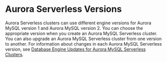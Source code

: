 # Aurora Serverless Versions<a name="aurora-serverless.relnotes"></a>

 Aurora Serverless clusters can use different engine versions for Aurora MySQL version 1 and Aurora MySQL version 2\. You can choose the appropriate version when you create an Aurora MySQL Serverless cluster\. You can also upgrade an Aurora MySQL Serverless cluster from one version to another\. For information about changes in each Aurora MySQL Serverless version, see [Database Engine Updates for Aurora MySQL Serverless Clusters](AuroraMySQL.Updates.ServerlessUpdates.md)\. 